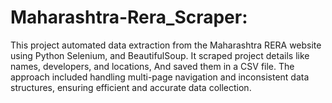 # Maharashtra-Rera_Scraper:

This project automated data extraction from the Maharashtra RERA website using Python
Selenium, and BeautifulSoup. It scraped project details like names, developers, and locations,
And saved them in a CSV file. The approach included handling multi-page navigation and inconsistent
data structures, ensuring efficient and accurate data collection.
